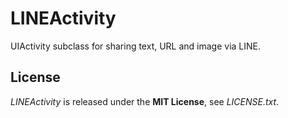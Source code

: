 # LINEActivity
UIActivity subclass for sharing text, URL and image via LINE.


## License
*LINEActivity* is released under the **MIT License**, see *LICENSE.txt*.
